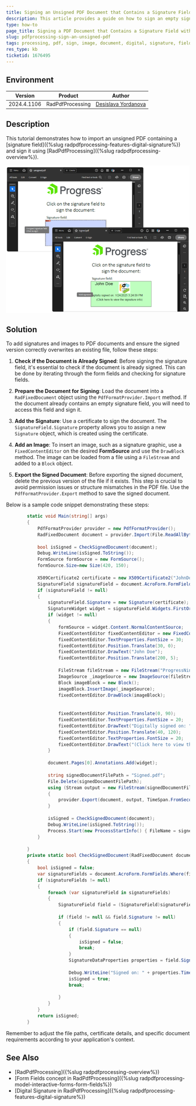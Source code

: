 ```yaml
---
title: Signing an Unsigned PDF Document that Contains a Signature Field with RadPdfProcessing
description: This article provides a guide on how to sign an empty signature field by using text and image programmatically using RadPdfProcessing.
type: how-to
page_title: Signing a PDF Document that Contains a Signature Field with RadPdfProcessing
slug: pdfprocessing-sign-an-unsigned-pdf
tags: processing, pdf, sign, image, document, digital, signature, field, empty
res_type: kb
ticketid: 1676495
---
```


## Environment

| Version | Product | Author | 
| ---- | ---- | ---- | 
| 2024.4.1106| RadPdfProcessing |[Desislava Yordanova](https://www.telerik.com/blogs/author/desislava-yordanova)| 

## Description

This tutorial demonstrates how to import an unsigned PDF containing a [signature field]({%slug radpdfprocessing-features-digital-signature%}) and sign it using [RadPdfProcessing]({%slug radpdfprocessing-overview%}).

![Sign an Unsigned PDF](images/sign-an-unsigned-pdf.png)   

## Solution
To add signatures and images to PDF documents and ensure the signed version correctly overwrites an existing file, follow these steps:

1. **Check if the Document is Already Signed**: Before signing the signature field, it's essential to check if the document is already signed. This can be done by iterating through the form fields and checking for signature fields.

2. **Prepare the Document for Signing**: Load the document into a `RadFixedDocument` object using the `PdfFormatProvider.Import` method. If the document already contains an empty signature field, you will need to access this field and sign it.

3. **Add the Signature**: Use a certificate to sign the document. The `SignatureField.Signature` property allows you to assign a new `Signature` object, which is created using the certificate.

4. **Add an Image**: To insert an image, such as a signature graphic, use a `FixedContentEditor` on the desired **FormSource** and use the `DrawBlock` method. The image can be loaded from a file using a `FileStream` and added to a `Block` object.

5. **Export the Signed Document**: Before exporting the signed document, delete the previous version of the file if it exists. This step is crucial to avoid permission issues or structure mismatches in the PDF file. Use the `PdfFormatProvider.Export` method to save the signed document.

Below is a sample code snippet demonstrating these steps:

```csharp
        static void Main(string[] args)
        {
            PdfFormatProvider provider = new PdfFormatProvider();
            RadFixedDocument document = provider.Import(File.ReadAllBytes("unsigned.pdf"), TimeSpan.FromSeconds(10));

            bool isSigned = CheckSignedDocument(document);
            Debug.WriteLine(isSigned.ToString());
            FormSource formSource = new FormSource();
            formSource.Size=new Size(420, 150);

            X509Certificate2 certificate = new X509Certificate2("JohnDoe.pfx", "johndoe");
            SignatureField signatureField = document.AcroForm.FormFields.Where(f => f.FieldType == FormFieldType.Signature).FirstOrDefault() as SignatureField;
            if (signatureField != null)
            {
                signatureField.Signature = new Signature(certificate);
                SignatureWidget widget = signatureField.Widgets.FirstOrDefault();
                if (widget != null)
                {
                    formSource = widget.Content.NormalContentSource;
                    FixedContentEditor fixedContentEditor = new FixedContentEditor(formSource);
                    fixedContentEditor.TextProperties.FontSize = 30;
                    fixedContentEditor.Position.Translate(30, 0);
                    fixedContentEditor.DrawText("John Doe");
                    fixedContentEditor.Position.Translate(200, 5);

                    FileStream fileStream = new FileStream("ProgressNinjas.png", FileMode.Open);
                    ImageSource _imageSource = new ImageSource(fileStream);
                    Block imageBlock = new Block();
                    imageBlock.InsertImage(_imageSource);
                    fixedContentEditor.DrawBlock(imageBlock);
                    

                    fixedContentEditor.Position.Translate(0, 90);
                    fixedContentEditor.TextProperties.FontSize = 20;
                    fixedContentEditor.DrawText("Digitally signed on: " + DateTime.Now.ToString());
                    fixedContentEditor.Position.Translate(40, 120);
                    fixedContentEditor.TextProperties.FontSize = 20;
                    fixedContentEditor.DrawText("(Click here to view the signature info)");
                }

                document.Pages[0].Annotations.Add(widget);

                string signedDocumentFilePath = "Signed.pdf";
                File.Delete(signedDocumentFilePath);
                using (Stream output = new FileStream(signedDocumentFilePath, FileMode.OpenOrCreate, FileAccess.ReadWrite))
                {
                    provider.Export(document, output, TimeSpan.FromSeconds(10));
                }

                isSigned = CheckSignedDocument(document);
                Debug.WriteLine(isSigned.ToString());
                Process.Start(new ProcessStartInfo() { FileName = signedDocumentFilePath, UseShellExecute = true });
            }

        }
        private static bool CheckSignedDocument(RadFixedDocument document)
        {
            bool isSigned = false;
            var signatureFields = document.AcroForm.FormFields.Where(field => field.FieldType == FormFieldType.Signature).ToList();
            if (signatureFields != null)
            {
                foreach (var signatureField in signatureFields)
                {
                    SignatureField field = (SignatureField)signatureField;

                    if (field != null && field.Signature != null)
                    {
                        if (field.Signature == null)
                        {
                            isSigned = false;
                            break;
                        }
                        SignatureDataProperties properties = field.Signature.Properties;

                        Debug.WriteLine("Signed on: " + properties.TimeOfSigning.ToString());
                        isSigned = true;
                        break;

                    }
                }
            }
            return isSigned;
        }
```

Remember to adjust the file paths, certificate details, and specific document requirements according to your application's context.

## See Also
- [RadPdfProcessing]({%slug radpdfprocessing-overview%})
- [Form Fields concept in RadPdfProcessing]({%slug radpdfprocessing-model-interactive-forms-form-fields%})
- [Digital Signature in RadPdfProcessing]({%slug radpdfprocessing-features-digital-signature%})
